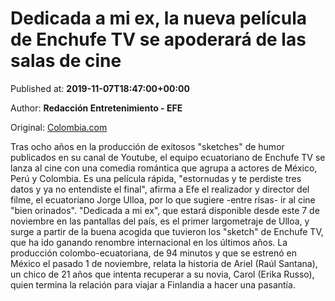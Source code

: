 
# Dedicada a mi ex, la nueva película de Enchufe TV se apoderará de las salas de cine

Published at: **2019-11-07T18:47:00+00:00**

Author: **Redacción Entretenimiento - EFE**

Original: [Colombia.com](https://www.colombia.com/cine/noticias/pelicula-de-enchufe-tv-246803)

Tras ocho años en la producción de exitosos "sketches" de humor publicados en su canal de Youtube, el equipo ecuatoriano de Enchufe TV se lanza al cine con una comedia romántica que agrupa a actores de México, Perú y Colombia.
Es una película rápida, "estornudas y te perdiste tres datos y ya no entendiste el final", afirma a Efe el realizador y director del filme, el ecuatoriano Jorge Ulloa, por lo que sugiere -entre risas- ir al cine "bien orinados".
"Dedicada a mi ex", que estará disponible desde este 7 de noviembre en las pantallas del país, es el primer largometraje de Ulloa, y surge a partir de la buena acogida que tuvieron los "sketch" de Enchufe TV, que ha ido ganando renombre internacional en los últimos años.
La producción colombo-ecuatoriana, de 94 minutos y que se estrenó en México el pasado 1 de noviembre, relata la historia de Ariel (Raúl Santana), un chico de 21 años que intenta recuperar a su novia, Carol (Erika Russo), quien termina la relación para viajar a Finlandia a hacer una pasantía.
